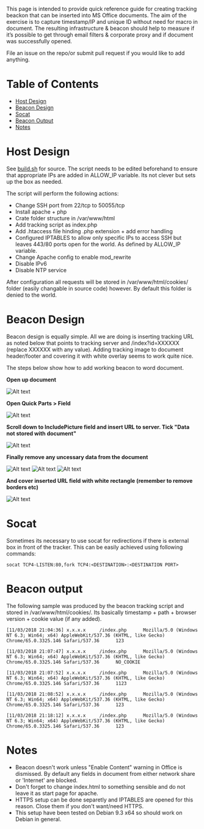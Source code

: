 This page is intended to provide quick reference guide for creating tracking beackon that can be inserted into MS Office documents. The aim of the exercise is to capture timestamp/IP and unique ID without need for macro in document. The resulting infrastructure & beacon should help to measure if it’s possible to get through email filters & corporate proxy and if document was successfully opened.

File an issue on the repo/or submit pull request if you would like to add anything.

# Table of Contents

- [Host Design](#host-design)
- [Beacon Design](#beacon-design)
- [Socat](#socat)
- [Beacon Output](#beacon-output)
- [Notes](#notes)


# Host Design

See [build.sh](server/build.sh) for source. The script needs to be edited beforehand to ensure that appropriate IPs are added in ALLOW_IP variable. Its not clever but sets up the box as needed.

The script will perform the following actions:

* Change SSH port from 22/tcp to 50055/tcp
* Install apache + php 
* Crate folder structure in /var/www/html
* Add tracking script as index.php
* Add .htaccess file hinding .php extension + add error handling
* Configured IPTABLES to allow only specific IPs to access SSH but leaves 443/80 ports open for the world. As defined by ALLOW_IP variable.
* Change Apache config to enable mod_rewrite
* Disable IPv6
* Disable NTP service

After configuration all requests will be stored in /var/www/html/cookies/ folder (easily changable in source code) however. By default this folder is denied to the world.

# Beacon Design

Beacon design is equally simple. All we are doing is inserting tracking URL as noted below that points to tracking server and /index?id=XXXXXX (replace XXXXXX with any value). Adding tracking image to document header/footer and covering it with white overlay seems to work quite nice.

The steps below show how to add working beacon to word document.

**Open up document**

![Alt text](beacon/start.png?raw=true "Step1")

**Open Quick Parts > Field**

![Alt text](beacon/step1.png?raw=true "Step2")

**Scroll down to IncludePicture field and insert URL to server. Tick "Data not stored with document"**

![Alt text](beacon/step2.png?raw=true "Step3")

**Finally remove any uncessary data from the document**

![Alt text](beacon/step3.png?raw=true "Step4")
![Alt text](beacon/step4.png?raw=true "Step5")
![Alt text](beacon/step5.png?raw=true "Step6")

**And cover inserted URL field with white rectangle (remember to remove borders etc)**

![Alt text](beacon/step6-custom.png?raw=true "Step7")


# Socat 

Sometimes its necessary to use socat for redirections if there is external box in front of the tracker. This can be easily achieved using following commands:

```
socat TCP4-LISTEN:80,fork TCP4:<DESTINATION>:<DESTINATION PORT>
```

# Beacon output 

The following sample was produced by the beacon tracking script and stored in /var/www/html/cookies/. Its basically timestamp + path + browser version + cookie value (if any added).  
```
[11/03/2018 21:04:36] x.x.x.x     /index.php      Mozilla/5.0 (Windows NT 6.3; Win64; x64) AppleWebKit/537.36 (KHTML, like Gecko) Chrome/65.0.3325.146 Safari/537.36      123

[11/03/2018 21:07:47] x.x.x.x     /index.php      Mozilla/5.0 (Windows NT 6.3; Win64; x64) AppleWebKit/537.36 (KHTML, like Gecko) Chrome/65.0.3325.146 Safari/537.36      NO_COOKIE

[11/03/2018 21:07:52] x.x.x.x     /index.php      Mozilla/5.0 (Windows NT 6.3; Win64; x64) AppleWebKit/537.36 (KHTML, like Gecko) Chrome/65.0.3325.146 Safari/537.36      1123

[11/03/2018 21:08:52] x.x.x.x     /index.php      Mozilla/5.0 (Windows NT 6.3; Win64; x64) AppleWebKit/537.36 (KHTML, like Gecko) Chrome/65.0.3325.146 Safari/537.36      123

[11/03/2018 21:18:12] x.x.x.x     /index.php      Mozilla/5.0 (Windows NT 6.3; Win64; x64) AppleWebKit/537.36 (KHTML, like Gecko) Chrome/65.0.3325.146 Safari/537.36      123
```

# Notes

* Beacon doesn't work unless "Enable Content" warning in Office is dismissed. By default any fields in document from either network share or 'Internet' are blocked.
* Don't forget to change index.html to something sensible and do not leave it as start page for apache.
* HTTPS setup can be done separetly and IPTABLES are opened for this reason. Close them if you don't want/need HTTPS.
* This setup have been tested on Debian 9.3 x64 so should work on Debian in general. 
